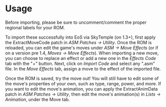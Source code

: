 # Usage
Before importing, please be sure to uncomment/comment the proper regional labels for your ROM.

To import these successfully into EoS via SkyTemple (on 1.3+), first apply the ExtractMoveCode patch in *ASM Patches -> Utility*. Once the ROM is reloaded, you can edit the game's moves under *ASM -> Move Effects* (or if on a version pre 1.4, *Moves -> Move Effects*). When importing a new move, you can choose to replace an effect or add a new one in the *Effects Code* tab with the "+" button. Next, click on *Import Code* and select any ".asm" file. In the *Move Effects* tab, assign a move to the effect of the imported file.

Once the ROM is saved, try the move out! You will still have to edit some of the move's properties of your own, such as type, range, power, and more. If you want to edit the move's animation, you can apply the ExtractAnimData patch in *ASM Patches -> Utility*, then edit the move's animation(s) in *Lists -> Animation*, under the Move tab.
